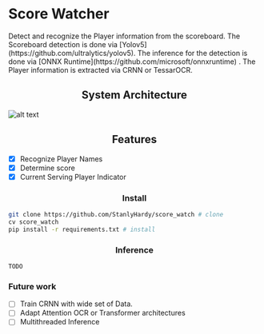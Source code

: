# Score Watcher
<p>
Detect and recognize the Player information from the scoreboard. The Scoreboard detection is done via [Yolov5](https://github.com/ultralytics/yolov5). The inference for the detection is done via [ONNX Runtime](https://github.com/microsoft/onnxruntime) . The Player information is extracted via CRNN or TessarOCR.
</p>

## <div align="center">System Architecture</div>

![alt text](https://github.com/StanlyHardy/score_watch/blob/scoreboard_dev/assets/graphics/system_architecture.png)

## <div align="center">Features</div>

- [x] Recognize Player Names
- [x] Determine score
- [x] Current Serving Player Indicator

### <div align="center">Install</div>

```bash
git clone https://github.com/StanlyHardy/score_watch # clone
cv score_watch
pip install -r requirements.txt # install
```

### <div align="center">Inference</div>
```
TODO
```

### Future work

- [ ] Train CRNN with wide set of Data.
- [ ] Adapt Attention OCR or Transformer architectures
- [ ] Multithreaded Inference
